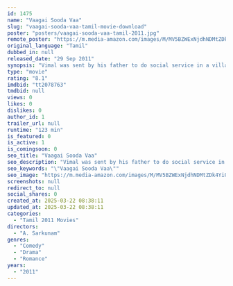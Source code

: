 ```yaml
---
id: 1475
name: "Vaagai Sooda Vaa"
slug: "vaagai-sooda-vaa-tamil-movie-download"
poster: "posters/vaagai-sooda-vaa-tamil-2011.jpg"
remote_poster: "https://m.media-amazon.com/images/M/MV5BZWExNjdhNDMtZDk4Yi00MmM4LTk5MzctZDA1ZjE5ZjNhOGEzXkEyXkFqcGdeQXVyODk1MzE5NDA@._V1_SX300.jpg"
original_language: "Tamil"
dubbed_in: null
released_date: "29 Sep 2011"
synopsis: "Vimal was sent by his father to do social service in a village. But later, he gets a good job."
type: "movie"
rating: "8.1"
imdbid: "tt2078763"
tmdbid: null
views: 0
likes: 0
dislikes: 0
author_id: 1
trailer_url: null
runtime: "123 min"
is_featured: 0
is_active: 1
is_comingsoon: 0
seo_title: "Vaagai Sooda Vaa"
seo_description: "Vimal was sent by his father to do social service in a village. But later, he gets a good job."
seo_keywords: "\"Vaagai Sooda Vaa\""
seo_image: "https://m.media-amazon.com/images/M/MV5BZWExNjdhNDMtZDk4Yi00MmM4LTk5MzctZDA1ZjE5ZjNhOGEzXkEyXkFqcGdeQXVyODk1MzE5NDA@._V1_SX300.jpg"
screenshots: null
redirect_to: null
social_shares: 0
created_at: 2025-03-22 08:38:11
updated_at: 2025-03-22 08:38:11
categories:
  - "Tamil 2011 Movies"
directors:
  - "A. Sarkunam"
genres:
  - "Comedy"
  - "Drama"
  - "Romance"
years:
  - "2011"
---
```

